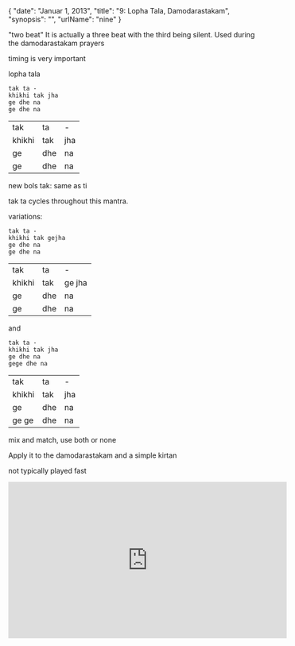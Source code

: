 <data>
{
    "date": "Januar 1, 2013",
    "title": "9: Lopha Tala, Damodarastakam",
    "synopsis": "",
    "urlName": "nine"
}
</data>


"two beat" It is actually a three beat with the third being silent. Used during the damodarastakam prayers

timing is very important

lopha tala


    tak ta -
    khikhi tak jha
    ge dhe na
    ge dhe na


<table>
    <tr>
        <td>tak</td> 
        <td>ta</td> 
        <td>-</td> 
    </tr>
    <tr>
        <td>khikhi</td> 
        <td>tak</td> 
        <td>jha</td> 
    </tr>
    <tr>
        <td>ge</td> 
        <td>dhe</td> 
        <td>na</td> 
    </tr>
    <tr>
        <td>ge</td> 
        <td>dhe</td> 
        <td>na</td> 
    </tr>
</table>


new bols
tak: same as ti

tak ta cycles throughout this mantra. 

variations:

    tak ta -
    khikhi tak gejha
    ge dhe na
    ge dhe na

<table>
    <tr>
        <td>tak</td> 
        <td>ta</td> 
        <td>-</td> 
    </tr>
    <tr>
        <td>khikhi</td> 
        <td>tak</td> 
        <td>ge jha</td> 
    </tr>
    <tr>
        <td>ge</td> 
        <td>dhe</td> 
        <td>na</td> 
    </tr>
    <tr>
        <td>ge</td> 
        <td>dhe</td> 
        <td>na</td> 
    </tr>
</table>



and

    tak ta -
    khikhi tak jha
    ge dhe na
    gege dhe na

<table>
    <tr>
        <td>tak</td> 
        <td>ta</td> 
        <td>-</td> 
    </tr>
    <tr>
        <td>khikhi</td> 
        <td>tak</td> 
        <td>jha</td> 
    </tr>
    <tr>
        <td>ge</td> 
        <td>dhe</td> 
        <td>na</td> 
    </tr>
    <tr>
        <td>ge ge</td> 
        <td>dhe</td> 
        <td>na</td> 
    </tr>
</table>


mix and match, use both or none

Apply it to the damodarastakam and a simple kirtan

not typically played fast

<iframe width="560" height="315" src="http://www.youtube.com/embed/XxbBz5g5zxc" frameborder="0" allowfullscreen></iframe>
